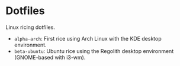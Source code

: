 # Dotfiles

Linux ricing dotfiles.

- `alpha-arch`: First rice using Arch Linux with the KDE desktop environment.
- `beta-ubuntu`: Ubuntu rice using the Regolith desktop environment (GNOME-based with i3-wm).
